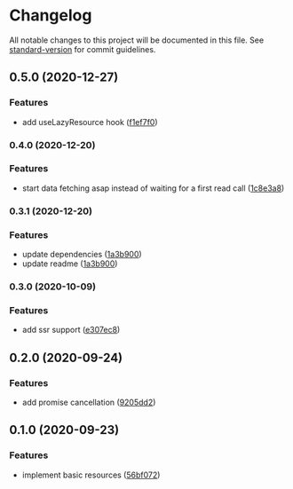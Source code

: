 # Changelog

All notable changes to this project will be documented in this file. See [standard-version](https://github.com/conventional-changelog/standard-version) for commit guidelines.

## 0.5.0 (2020-12-27)


### Features

* add useLazyResource hook ([f1ef7f0](https://github.com/feerzlay/react-use-resource/commit/f1ef7f064c23a6f814bf4e92f4e0c9da3df7946a))

### 0.4.0 (2020-12-20)


### Features

* start data fetching asap instead of waiting for a first read call ([1c8e3a8](https://github.com/feerzlay/react-use-resource/commit/1c8e3a89251f5289f610d48552fd344903739abf))

### 0.3.1 (2020-12-20)


### Features

* update dependencies ([1a3b900](https://github.com/feerzlay/react-use-resource/commit/1a3b9008eef6bd48b98a1918bce4d12cde50e8de))
* update readme ([1a3b900](https://github.com/feerzlay/react-use-resource/commit/1a3b9008eef6bd48b98a1918bce4d12cde50e8de))

### 0.3.0 (2020-10-09)


### Features

* add ssr support ([e307ec8](https://github.com/feerzlay/react-use-resource/commit/e307ec8eb9919a3ca888cb3d8e766484d9b91766))

## 0.2.0 (2020-09-24)


### Features

* add promise cancellation ([9205dd2](https://github.com/feerzlay/react-use-resource/commit/9205dd2c69a3678874214ee8a9c4671a9868bbe7))

## 0.1.0 (2020-09-23)


### Features

* implement basic resources ([56bf072](https://github.com/feerzlay/react-use-resource/commit/56bf07299f8823157629f2450ab1de357ba7122b))
